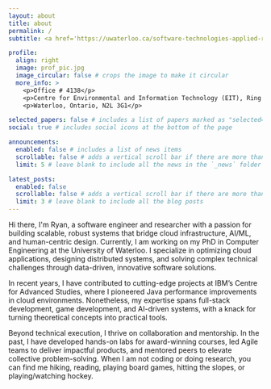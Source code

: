 ```yaml
---
layout: about
title: about
permalink: /
subtitle: <a href='https://uwaterloo.ca/software-technologies-applied-research-laboratory/'>UWaterloo STAR LAB</a> # <a href='#'>Affiliations</a>. Address. Contacts. Motto. Etc.

profile:
  align: right
  image: prof_pic.jpg
  image_circular: false # crops the image to make it circular
  more_info: >
    <p>Office # 4138</p>
    <p>Centre for Environmental and Information Technology (EIT), Ring Rd.</p>
    <p>Waterloo, Ontario, N2L 3G1</p>

selected_papers: false # includes a list of papers marked as "selected={true}"
social: true # includes social icons at the bottom of the page

announcements:
  enabled: false # includes a list of news items
  scrollable: false # adds a vertical scroll bar if there are more than 3 news items
  limit: 5 # leave blank to include all the news in the `_news` folder

latest_posts:
  enabled: false
  scrollable: false # adds a vertical scroll bar if there are more than 3 new posts items
  limit: 3 # leave blank to include all the blog posts
---
```


Hi there, I'm Ryan, a software engineer and researcher with a passion for building scalable, robust systems that bridge cloud infrastructure, AI/ML, and human-centric design. Currently, I am working on my PhD in Computer Engineering at the University of Waterloo. I specialize in optimizing cloud applications, designing distributed systems, and solving complex technical challenges through data-driven, innovative software solutions.

In recent years, I have contributed to cutting-edge projects at IBM’s Centre for Advanced Studies, where I pioneered Java performance improvements in cloud environments. Nonetheless, my expertise spans full-stack development, game development, and AI-driven systems, with a knack for turning theoretical concepts into practical tools.

Beyond technical execution, I thrive on collaboration and mentorship. In the past, I have developed hands-on labs for award-winning courses, led Agile teams to deliver impactful products, and mentored peers to elevate collective problem-solving. When I am not coding or doing research, you can find me hiking, reading, playing board games, hitting the slopes, or playing/watching hockey.
